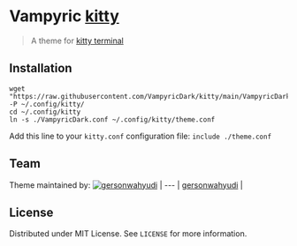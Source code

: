 # Vampyric [kitty](https://https://sw.kovidgoyal.net/kitty/)
> A theme for [kitty terminal](https://github.com/kovidgoyal/kitty) 

## Installation
```
wget "https://raw.githubusercontent.com/VampyricDark/kitty/main/VampyricDark.conf" -P ~/.config/kitty/
cd ~/.config/kitty
ln -s ./VampyricDark.conf ~/.config/kitty/theme.conf
```

Add this line to your ``kitty.conf`` configuration file:
```include ./theme.conf```

## Team

Theme maintained by:
[![gersonwahyudi](https://github.com/gersonwahyudi.png?size=100)](https://github.com/gersonwahyudi) |
--- |
[gersonwahyudi](https://github.com/gersonwahyudi) |

## License

Distributed under MIT License. See `LICENSE` for more information.
